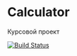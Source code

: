 ﻿# Calculator
Курсовой проект


[![Build Status](https://travis-ci.com/VladimirEponeshnikov/Calculator.svg?branch=master)](https://travis-ci.com/VladimirEponeshnikov/Calculator)